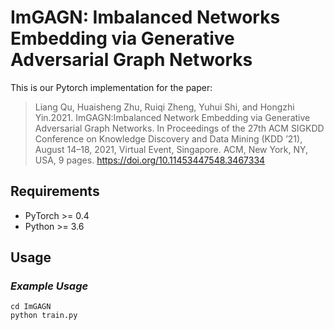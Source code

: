 
# ImGAGN: Imbalanced Networks Embedding via Generative Adversarial Graph Networks

This is our Pytorch implementation for the paper:

> Liang Qu, Huaisheng Zhu, Ruiqi Zheng, Yuhui Shi, and Hongzhi Yin.2021. ImGAGN:Imbalanced Network Embedding via Generative Adversarial Graph Networks. In Proceedings of the 27th ACM SIGKDD Conference on Knowledge Discovery and Data Mining (KDD ’21), August 14–18, 2021, Virtual Event, Singapore. ACM, New York, NY, USA, 9 pages. https://doi.org/10.11453447548.3467334


## Requirements

+ PyTorch >= 0.4 
+ Python >= 3.6

## Usage
### *Example Usage*
```
cd ImGAGN
python train.py
```







